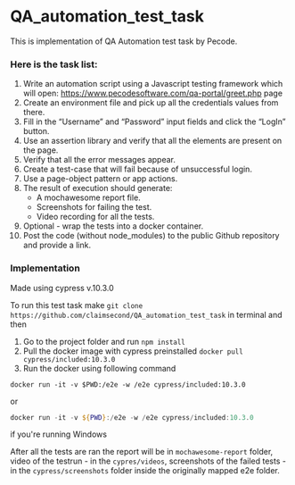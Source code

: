 # QA_automation_test_task

This is implementation of QA Automation test task by Pecode. 

### Here is the task list: 
1. Write an automation script using a Javascript testing framework which will open:
https://www.pecodesoftware.com/qa-portal/greet.php page
1. Create an environment file and pick up all the credentials values from there.
2. Fill in the “Username” and “Password” input fields and click the “LogIn” button.
3. Use an assertion library and verify that all the elements are present on the page.
4. Verify that all the error messages appear.
5. Create a test-case that will fail because of unsuccessful login.
6. Use a page-object pattern or app actions.
7. The result of execution should generate:  
   - A mochawesome report file. 
   - Screenshots for failing the test. 
   - Video recording for all the tests.
8. Optional - wrap the tests into a docker container.
9. Post the code (without node_modules) to the public Github repository and provide a link.

### Implementation
Made using cypress v.10.3.0 

To run this test task make `git clone https://github.com/claimsecond/QA_automation_test_task` in terminal and then
1. Go to the project folder and run `npm install`
2. Pull the docker image with cypress preinstalled `docker pull cypress/included:10.3.0`
3. Run the docker using following command 
```shell
docker run -it -v $PWD:/e2e -w /e2e cypress/included:10.3.0
``` 
or 
```powershell
docker run -it -v ${PWD}:/e2e -w /e2e cypress/included:10.3.0
``` 
if you're running Windows 

After all the tests are ran the report will be in `mochawesome-report` folder, video of the testrun - in the `cypres/videos`, screenshots of the failed tests - in the `cypress/screenshots` folder inside the originally mapped e2e folder.
